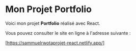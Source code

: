 # Mon Projet Portfolio

Voici mon projet **Portfolio** réalisé avec React.

Vous pouvez consulter le site en ligne à l'adresse suivante :

[https://sammuelrwotaprojet-react.netlify.app/]

